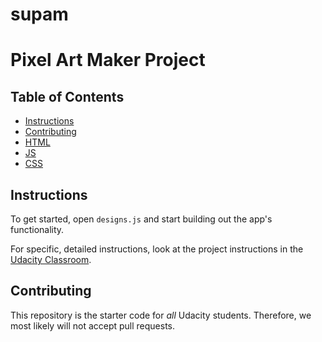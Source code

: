 # supam
# Pixel Art Maker Project

## Table of Contents

* [Instructions](#instructions)
* [Contributing](#contributing)
* [HTML](github.com/shinnokmp/supam/blob/master/index.html)
* [JS](github.com/shinnokmp/supam/designs.js)
* [CSS](github.com/shinnokmp/supam/styles.css)

## Instructions

To get started, open `designs.js` and start building out the app's functionality.

For specific, detailed instructions, look at the project instructions in the [Udacity Classroom](https://classroom.udacity.com/me).

## Contributing

This repository is the starter code for _all_ Udacity students. Therefore, we most likely will not accept pull requests.

